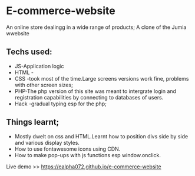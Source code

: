 # E-commerce-website

An online store dealingg in a wide range of products;
A clone of the Jumia wwebsite

## Techs used:
  * JS-Application logic
  * HTML -
  * CSS -took most of the time.Large screens versions work fine, problems with other screen sizes;
  * PHP-The php version of this site was meant to intergrate login and registration capabilities by connecting to databases of users.
  * Hack -gradual typing esp for the php;

## Things learnt;
  * Mostly dwelt on css and HTML.Learnt how to position divs side by side and various display styles.
  * How to use fontawesome icons using CDN.
  * How to make pop-ups with js functions esp window.onclick.
  
 Live demo >> https://ealpha072.github.io/e-commerce-website
